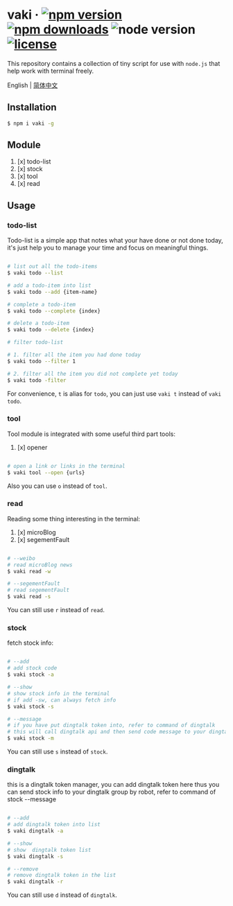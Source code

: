 # vaki &middot; [![npm version](https://img.shields.io/npm/v/vaki.svg)](https://www.npmjs.com/package/vaki) [![npm downloads](https://img.shields.io/npm/dy/vaki.svg)](https://www.npmjs.com/package/vaki) ![node version](https://img.shields.io/node/v/vaki.svg) [![license](https://img.shields.io/github/license/limengke123/vaki.svg)](https://github.com/limengke123/vaki/blob/master/LICENSE)

This repository contains a collection of tiny script for use with `node.js` that help work with terminal freely.

English | [简体中文](./README-zh_CN.md)

## Installation

```bash
$ npm i vaki -g
```

## Module

1. [x] todo-list
2. [x] stock
3. [x] tool
4. [x] read

## Usage

### todo-list

Todo-list is a simple app that notes what your have done or not done today, it's just help you to manage your time and focus on meaningful things.

```bash

# list out all the todo-items
$ vaki todo --list

# add a todo-item into list
$ vaki todo --add {item-name}

# complete a todo-item
$ vaki todo --complete {index}

# delete a todo-item
$ vaki todo --delete {index}

# filter todo-list

# 1. filter all the item you had done today
$ vaki todo --filter 1

# 2. filter all the item you did not complete yet today
$ vaki todo -filter

```

For convenience, `t` is alias for `todo`, you can just use `vaki t` instead of `vaki todo`.

### tool

Tool module is integrated with some useful third part tools:

1. [x] opener

```bash

# open a link or links in the terminal
$ vaki tool --open {urls}

```

Also you can use `o` instead of `tool`.

### read

Reading some thing interesting in the terminal:

1. [x] microBlog
2. [x] segementFault

```bash

# --weibo
# read microBlog news
$ vaki read -w

# --segementFault
# read segementFault
$ vaki read -s

```

You can still use `r` instead of `read`. 

### stock

fetch stock info:

```bash

# --add
# add stock code
$ vaki stock -a

# --show
# show stock info in the terminal
# if add -sw, can always fetch info
$ vaki stock -s

# --message
# if you have put dingtalk token into, refer to command of dingtalk
# this will call dingtalk api and then send code message to your dingtalk group by robot
$ vaki stock -m

```

You can still use `s` instead of `stock`. 

### dingtalk

this is a dingtalk token manager, you can add dingtalk token here thus you can send stock info to your dingtalk group by robot, refer to command of stock --message

```bash

# --add
# add dingtalk token into list
$ vaki dingtalk -a

# --show
# show  dingtalk token list
$ vaki dingtalk -s

# --remove
# remove dingtalk token in the list
$ vaki dingtalk -r

```


You can still use `d` instead of `dingtalk`.  

